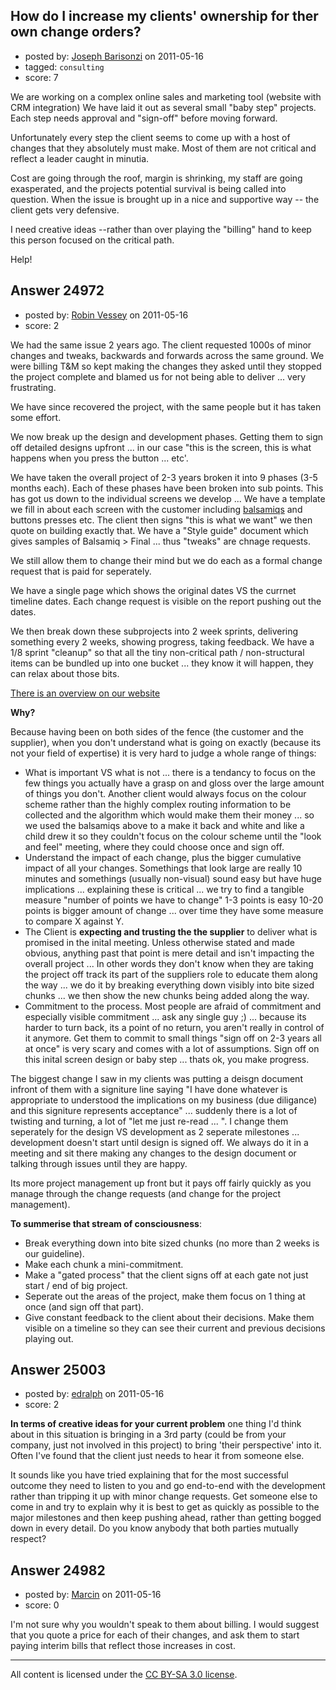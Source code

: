 ## How do I increase my clients' ownership for ther own change orders?

- posted by: [Joseph Barisonzi](https://stackexchange.com/users/-1/8791-joseph-barisonzi) on 2011-05-16
- tagged: `consulting`
- score: 7

We are working on a complex  online sales and marketing tool (website with CRM integration) We have laid it out as several small "baby step" projects. Each step needs approval and "sign-off" before moving forward. 

Unfortunately every step the client seems to come up with a host of changes that they absolutely must make. Most of them are not critical and reflect a leader caught in minutia. 

Cost are going through the roof, margin is shrinking, my staff are going exasperated, and the projects potential survival is being called into question. When the issue is brought up in a nice and supportive way -- the client gets very defensive. 

I need creative ideas --rather than over playing the "billing" hand to keep this person focused on the critical path.

Help!  


## Answer 24972

- posted by: [Robin Vessey](https://stackexchange.com/users/-1/984-robin-vessey) on 2011-05-16
- score: 2

<p>We had the same issue 2 years ago. The client requested 1000s of minor changes and tweaks, backwards and forwards across the same ground. We were billing T&amp;M so kept making the changes they asked until they stopped the project complete and blamed us for not being able to deliver ... very frustrating.</p>

<p>We have since recovered the project, with the same people but it has taken some effort.</p>

<p>We now break up the design and development phases. Getting them to sign off detailed designs upfront ... in our case "this is the screen, this is what happens when you press the button ... etc'. </p>

<p>We have taken the overall project of 2-3 years broken it into 9 phases (3-5 months each). Each of these phases have been broken into sub points. This has got us down to the individual screens we develop ... We have a template we fill in about each screen with the customer including <a href="http://www.balsamiq.com/" rel="nofollow">balsamiqs</a> and buttons presses etc. The client then signs "this is what we want" we then quote on building exactly that. We have a "Style guide" document which gives samples of Balsamiq > Final ... thus "tweaks" are chnage requests.</p>

<p>We still allow them to change their mind but we do each as a formal change request that is paid for seperately. </p>

<p>We have a single page which shows the original dates VS the currnet timeline dates. Each change request is visible on the report pushing out the dates.</p>

<p>We then break down these subprojects into 2 week sprints, delivering something every 2 weeks, showing progress, taking feedback. We have a 1/8 sprint "cleanup" so that all the tiny non-critical path / non-structural items can be bundled up into one bucket ... they know it will happen, they can relax about those bits.</p>

<p><a href="http://www.redgum.com.au/pages/blueprint-overview.html" rel="nofollow">There is an overview on our website</a></p>

<p><strong>Why?</strong></p>

<p>Because having been on both sides of the fence (the customer and the supplier), when you don't understand what is going on exactly (because its not your field of expertise) it is very hard to judge a whole range of things:</p>

<ul>
<li>What is important VS what is not ... there is a tendancy to focus on the few things you actually have a grasp on and gloss over the large amount of things you don't. Another client would always focus on the colour scheme rather than the highly complex routing information to be collected and the algorithm which would make them their money ... so we used the balsamiqs above to a make it back and white and like a child drew it so they couldn't focus on the colour scheme until the "look and feel" meeting, where they could choose once and sign off. </li>
<li>Understand the impact of each change, plus the bigger cumulative impact of all your changes. Somethings that look large are really 10 minutes and somethings (usually non-visual) sound easy but have huge implications ... explaining these is critical ... we try to find a tangible measure "number of points we have to change" 1-3 points is easy 10-20 points is bigger amount of change ... over time they have some measure to compare X against Y.</li>
<li>The Client is <strong>expecting and trusting the the supplier</strong> to deliver what is promised in the inital meeting. Unless otherwise stated and made obvious, anything past that point is mere detail and isn't impacting the overall project ... In other words they don't know when they are taking the project off track its part of the suppliers role to educate them along the way ... we do it by breaking everything down visibly into bite sized chunks ... we then show the new chunks being added along the way. </li>
<li>Commitment to the process. Most people are afraid of commitment and especially visible commitment ... ask any single guy ;) ... because its harder to turn back, its a point of no return, you aren't really in control of it anymore. Get them to commit to small things "sign off on 2-3 years all at once" is very scary and comes with a lot of assumptions. Sign off on this inital screen design or baby step ... thats ok, you make progress. </li>
</ul>

<p>The biggest change I saw in my clients was putting a deisgn document infront of them with a signiture line saying "I have done whatever is appropriate to understood the implications on my business (due diligance) and this signiture represents acceptance" ... suddenly there is a lot of twisting and turning, a lot of "let me just re-read ... ". I change them seperately for the design VS development as 2 seperate milestones ... development doesn't start until design is signed off. We always do it in a meeting and sit there making any changes to the design document or talking through issues until they are happy.</p>

<p>Its more project management up front but it pays off fairly quickly as you manage through the change requests (and change for the project management).</p>

<p><strong>To summerise that stream of consciousness</strong>:</p>

<ul>
<li>Break everything down into bite sized chunks (no more than 2 weeks is our guideline). </li>
<li>Make each chunk a mini-commitment.</li>
<li>Make a "gated process" that the client signs off at each gate not just start / end of big project.</li>
<li>Seperate out the areas of the project, make them focus on 1 thing at once (and sign off that part). </li>
<li>Give constant feedback to the client about their decisions. Make them visible on a timeline so they can see their current and previous decisions playing out. </li>
</ul>



## Answer 25003

- posted by: [edralph](https://stackexchange.com/users/-1/9362-edralph) on 2011-05-16
- score: 2

**In terms of creative ideas for your current problem** one thing I'd think about in this situation is bringing in a 3rd party (could be from your company, just not involved in this project) to bring 'their perspective' into it.  Often I've found that the client just needs to hear it from someone else.  

It sounds like you have tried explaining that for the most successful outcome they need to listen to you and go end-to-end with the development rather than tripping it up with minor change requests.  Get someone else to come in and try to explain why it is best to get as quickly as possible to the major milestones and then keep pushing ahead, rather than getting bogged down in every detail.  Do you know anybody that both parties mutually respect?


## Answer 24982

- posted by: [Marcin](https://stackexchange.com/users/-1/8798-marcin) on 2011-05-16
- score: 0

I'm not sure why you wouldn't speak to them about billing. I would suggest that you quote a price for each of their changes, and ask them to start paying interim bills that reflect those increases in cost.



---

All content is licensed under the [CC BY-SA 3.0 license](https://creativecommons.org/licenses/by-sa/3.0/).
